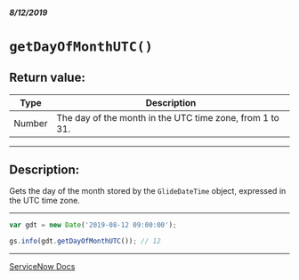 ##### 8/12/2019
# `getDayOfMonthUTC()`

## Return value:
| Type | Description |
|---|---|
| Number | The day of the month in the UTC time zone, from 1 to 31. |

---

## Description:
Gets the day of the month stored by the `GlideDateTime` object, expressed in the UTC time zone.

---

```js
var gdt = new Date('2019-08-12 09:00:00');

gs.info(gdt.getDayOfMonthUTC()); // 12
```

---

[ServiceNow Docs](https://developer.servicenow.com/app.do#!/api_doc?v=madrid&id=r_ScopedGlideDateTimeGetDayOfMonthUTC)